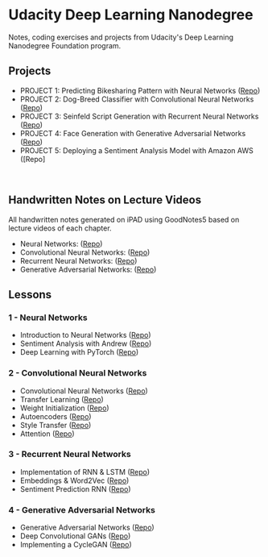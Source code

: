 # Udacity Deep Learning Nanodegree 
Notes, coding exercises and projects from Udacity's Deep Learning Nanodegree Foundation program.
<br>

## Projects

* PROJECT 1: Predicting Bikesharing Pattern with Neural Networks ([Repo](https://github.com/jetsonai11/Udacity_Project-Bikesharing))
* PROJECT 2: Dog-Breed Classifier with Convolutional Neural Networks ([Repo](https://github.com/jetsonai11/Udacity_Project-Dog-Breed-Classifier))
* PROJECT 3: Seinfeld Script Generation with Recurrent Neural Networks ([Repo](https://github.com/jetsonai11/Udacity_Project-TV-Script-Generation))
* PROJECT 4: Face Generation with Generative Adversarial Networks ([Repo](https://github.com/jetsonai11/Udacity_Project-Face-Generation))
* PROJECT 5: Deploying a Sentiment Analysis Model with Amazon AWS ([Repo]
<br>

## Handwritten Notes on Lecture Videos
All handwritten notes generated on iPAD using GoodNotes5 based on lecture videos of each chapter.
* Neural Networks: ([Repo](https://github.com/jetsonai11/Udacity_Deep_Learning_Nanodegree_2020/tree/master/Handwritten%20Lecture%20Notes/Neural%20Networks%20Lecture%20Notes))
* Convolutional Neural Networks: ([Repo](https://github.com/jetsonai11/Udacity_Deep_Learning_Nanodegree_2020/tree/master/Handwritten%20Lecture%20Notes/Convolutional%20Neural%20Networks))
* Recurrent Neural Networks: ([Repo](https://github.com/jetsonai11/Udacity_Deep_Learning_Nanodegree_2020/tree/master/Handwritten%20Lecture%20Notes/Recurrent%20Neural%20Networks))
* Generative Adversarial Networks: ([Repo](https://github.com/jetsonai11/Udacity_Deep_Learning_Nanodegree_2020/tree/master/Handwritten%20Lecture%20Notes/Generative%20Adversarial%20Networks))

## Lessons

### 1 - Neural Networks
* Introduction to Neural Networks ([Repo](https://github.com/jetsonai11/Udacity_Deep_Learning_Nanodegree_2020/tree/master/intro-neural-networks))
* Sentiment Analysis with Andrew ([Repo](https://github.com/jetsonai11/Udacity_Deep_Learning_Nanodegree_2020/tree/master/sentiment-analysis-network))
* Deep Learning with PyTorch ([Repo](https://github.com/jetsonai11/Udacity_Deep_Learning_Nanodegree_2020/tree/master/intro-to-pytorch))

### 2 - Convolutional Neural Networks
* Convolutional Neural Networks ([Repo](https://github.com/jetsonai11/Udacity_Deep_Learning_Nanodegree_2020/tree/master/convolutional-neural-networks))
* Transfer Learning ([Repo](https://github.com/jetsonai11/Udacity_Deep_Learning_Nanodegree_2020/tree/master/transfer-learning))
* Weight Initialization ([Repo](https://github.com/jetsonai11/Udacity_Deep_Learning_Nanodegree_2020/tree/master/intro-neural-networks))
* Autoencoders ([Repo](https://github.com/jetsonai11/Udacity_Deep_Learning_Nanodegree_2020/tree/master/autoencoder))
* Style Transfer ([Repo](https://github.com/jetsonai11/Udacity_Deep_Learning_Nanodegree_2020/tree/master/style-transfer))
* Attention ([Repo](https://github.com/jetsonai11/Udacity_Deep_Learning_Nanodegree_2020/tree/master/attention))


### 3 - Recurrent Neural Networks
* Implementation of RNN & LSTM ([Repo](https://github.com/jetsonai11/Udacity_Deep_Learning_Nanodegree_2020/tree/master/recurrent-neural-networks))
* Embeddings & Word2Vec ([Repo](https://github.com/jetsonai11/Udacity_Deep_Learning_Nanodegree_2020/tree/master/word2vec-embeddings))
* Sentiment Prediction RNN ([Repo](https://github.com/jetsonai11/Udacity_Deep_Learning_Nanodegree_2020/tree/master/sentiment-rnn))


### 4 - Generative Adversarial Networks
* Generative Adversarial Networks ([Repo](https://github.com/jetsonai11/Udacity_Deep_Learning_Nanodegree_2020/tree/master/gan-mnist))
* Deep Convolutional GANs ([Repo](https://github.com/jetsonai11/Udacity_Deep_Learning_Nanodegree_2020/tree/master/dcgan-svhn))
* Implementing a CycleGAN ([Repo](https://github.com/jetsonai11/Udacity_Deep_Learning_Nanodegree_2020/tree/master/cycle-gan))

